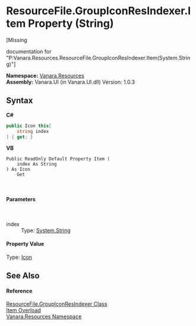 # ResourceFile.GroupIconResIndexer.Item Property (String)
 

\[Missing <summary> documentation for "P:Vanara.Resources.ResourceFile.GroupIconResIndexer.Item(System.String)"\]

**Namespace:**&nbsp;<a href="f4a44256-dd05-8db0-0376-3f0440563f71">Vanara.Resources</a><br />**Assembly:**&nbsp;Vanara.UI (in Vanara.UI.dll) Version: 1.0.3

## Syntax

**C#**<br />
``` C#
public Icon this[
	string index
] { get; }
```

**VB**<br />
``` VB
Public ReadOnly Default Property Item ( 
	index As String
) As Icon
	Get
```

<br />

#### Parameters
&nbsp;<dl><dt>index</dt><dd>Type: <a href="http://msdn2.microsoft.com/en-us/library/s1wwdcbf" target="_blank">System.String</a><br /></dd></dl>

#### Property Value
Type: <a href="http://msdn2.microsoft.com/en-us/library/wkat843k" target="_blank">Icon</a>

## See Also


#### Reference
<a href="c6c9bd2c-537e-2b85-f7a7-8eac9df5c39d">ResourceFile.GroupIconResIndexer Class</a><br /><a href="38c4d1e4-07ea-bde5-5eaf-edd20302de73">Item Overload</a><br /><a href="f4a44256-dd05-8db0-0376-3f0440563f71">Vanara.Resources Namespace</a><br />
